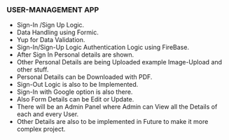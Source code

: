 ### USER-MANAGEMENT APP

- Sign-In /Sign Up Logic.
- Data Handling using Formic.
- Yup for Data Validation.
- Sign-In/Sign-Up Logic Authentication Logic using FireBase.
- After Sign In Personal details are shown.
- Other Personal Details are being Uploaded example Image-Upload and other stuff.
- Personal Details can be Downloaded with PDF.
- Sign-Out Logic is also to be Implemented.
- Sign-In with Google option is also there.
- Also Form Details can be Edit or Update.
- There will be an Admin Panel where Admin can View all the Details of each and every User. 
- Other Details are also to be implemented in Future to make it more complex project.
